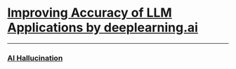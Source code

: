 # [Improving Accuracy of LLM Applications by deeplearning.ai](https://www.deeplearning.ai/short-courses/improving-accuracy-of-llm-applications/)

------

### [AI Hallucination](https://codebitwave.com/artificial-intelligence-101-ai-hallucination/)
